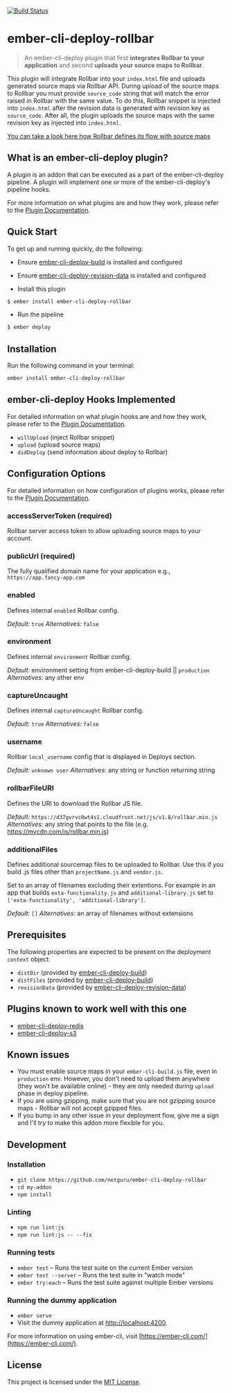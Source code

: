[![Build Status](https://travis-ci.org/netguru/ember-cli-deploy-rollbar.svg?branch=master)](https://travis-ci.org/netguru/ember-cli-deploy-rollbar)

# ember-cli-deploy-rollbar

> An ember-cli-deploy plugin that first __integrates Rollbar to your application__ and second __uploads your source maps to Rollbar__.

This plugin will integrate Rollbar into your `index.html` file and uploads generated source maps via Rollbar API. During upload of the source maps to Rollbar you must provide `source_code` string that will match the error raised in Rollbar with the same value. To do this, Rollbar snippet is injected into `index.html` after the revision data is generated with revision key as `source_code`. After all, the plugin uploads the source maps with the same revision key as injected into `index.html`.

[You can take a look here how Rollbar defines its flow with source maps][5]

## What is an ember-cli-deploy plugin?

A plugin is an addon that can be executed as a part of the ember-cli-deploy pipeline. A plugin will implement one or more of the ember-cli-deploy's pipeline hooks.

For more information on what plugins are and how they work, please refer to the [Plugin Documentation][1].

## Quick Start
To get up and running quickly, do the following:

- Ensure [ember-cli-deploy-build][2] is installed and configured
- Ensure [ember-cli-deploy-revision-data][4] is installed and configured

- Install this plugin

```bash
$ ember install ember-cli-deploy-rollbar
```

- Run the pipeline

```bash
$ ember deploy
```

## Installation
Run the following command in your terminal:

```bash
ember install ember-cli-deploy-rollbar
```

## ember-cli-deploy Hooks Implemented

For detailed information on what plugin hooks are and how they work, please refer to the [Plugin Documentation][6].

- `willUpload` (inject Rollbar snippet)
- `upload` (upload source maps)
- `didDeploy` (send information about deploy to Rollbar)

## Configuration Options

For detailed information on how configuration of plugins works, please refer to the [Plugin Documentation][7].

### accessServerToken (required)

Rollbar server access token to allow uploading source maps to your account.

### publicUrl (required)

The fully qualified domain name for your application e.g., `https://app.fancy-app.com`

### enabled

Defines internal `enabled` Rollbar config.

*Default:* `true`
*Alternatives:* `false`

### environment

Defines internal `environment` Rollbar config.

*Default:* environment setting from ember-cli-deploy-build || `production`
*Alternatives:* any other env

### captureUncaught

Defines internal `captureUncaught` Rollbar config.

*Default:* `true`
*Alternatives:* `false`

### username

Rollbar `local_username` config that is displayed in Deploys section.

*Default:* `unknown user`
*Alternatives:* any string or function returning string

### rollbarFileURI

Defines the URI to download the Rollbar JS file.

*Default:* `https://d37gvrvc0wt4s1.cloudfront.net/js/v1.8/rollbar.min.js`
*Alternatives:* any string that points to the file (e.g. https://mycdn.com/js/rollbar.min.js)

### additionalFiles

Defines additional sourcemap files to be uploaded to Rollbar. Use this if you build .js files other than `projectName.js` and `vendor.js`.

Set to an array of filenames excluding their extentions. For example in an app that builds `exta-functionality.js` and `additional-library.js` set to `['exta-functionality', 'additional-library']`.

*Default:* `[]`
*Alternatives:* an array of filenames without extensions

## Prerequisites

The following properties are expected to be present on the deployment `context` object:

- `distDir`      (provided by [ember-cli-deploy-build][2])
- `distFiles`    (provided by [ember-cli-deploy-build][2])
- `revisionData` (provided by [ember-cli-deploy-revision-data][4])

## Plugins known to work well with this one

* [ember-cli-deploy-redis](https://github.com/ember-cli-deploy/ember-cli-deploy-redis)
* [ember-cli-deploy-s3](https://github.com/ember-cli-deploy/ember-cli-deploy-s3)

## Known issues
* You must enable source maps in your `ember-cli-build.js` file, even in `production` env. However, you don't need to upload them anywhere (they won't be available online) - they are only needed during `upload` phase in deploy pipeline.
* If you are using gzipping, make sure that you are not gzipping source maps - Rollbar will not accept gzipped files.
* If you bump in any other issue in your deployment flow, give me a sign and I'll try to make this addon more flexible for you.

## Development

### Installation

* `git clone https://github.com/netguru/ember-cli-deploy-rollbar`
* `cd my-addon`
* `npm install`

### Linting

* `npm run lint:js`
* `npm run lint:js -- --fix`

### Running tests

* `ember test` – Runs the test suite on the current Ember version
* `ember test --server` – Runs the test suite in "watch mode"
* `ember try:each` – Runs the test suite against multiple Ember versions

### Running the dummy application

* `ember serve`
* Visit the dummy application at [http://localhost:4200](http://localhost:4200).

For more information on using ember-cli, visit [https://ember-cli.com/](https://ember-cli.com/).

License
------------------------------------------------------------------------------

This project is licensed under the [MIT License](LICENSE.md).

[1]: http://ember-cli-deploy.com/docs/v0.6.x/ "Plugin Documentation"
[2]: https://github.com/ember-cli-deploy/ember-cli-deploy-build "ember-cli-deploy-build"
[3]: https://github.com/ember-cli/ember-cli-deploy "ember-cli-deploy"
[4]: https://github.com/ember-cli-deploy/ember-cli-deploy-revision-data "ember-cli-deploy-revision-data"
[5]: https://rollbar.com/docs/source-maps/ "Rollbar Documentation"
[6]: http://ember-cli-deploy.com/docs/v0.6.x/pipeline-hooks/ "Plugin Documentation"
[7]: http://ember-cli-deploy.com/docs/v0.6.x/configuration-overview/ "Plugin Documentation"
